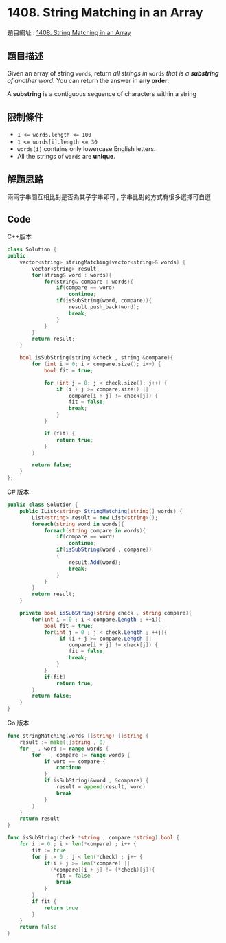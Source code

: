 # 1408. String Matching in an Array

題目網址 : [1408. String Matching in an Array](https://leetcode.com/problems/string-matching-in-an-array/description)

## 題目描述

Given an array of string `words`, return _all strings in_ `words` _that is a **substring** of another word_. You can return the answer in **any order**.

A **substring** is a contiguous sequence of characters within a string

## 限制條件

* `1 <= words.length <= 100`
* `1 <= words[i].length <= 30`
* `words[i]` contains only lowercase English letters.
* All the strings of `words` are **unique**.

## 解題思路

兩兩字串間互相比對是否為其子字串即可 , 字串比對的方式有很多選擇可自選

## Code

C++版本

```C++
class Solution {
public:
    vector<string> stringMatching(vector<string>& words) {
        vector<string> result;
        for(string& word : words){
            for(string& compare : words){
                if(compare == word)
                    continue;
                if(isSubString(word, compare)){
                    result.push_back(word);
                    break;
                }
            }
        }
        return result;
    }

    bool isSubString(string &check , string &compare){
        for (int i = 0; i < compare.size(); i++) {
            bool fit = true;

            for (int j = 0; j < check.size(); j++) {
                if (i + j >= compare.size() ||
                    compare[i + j] != check[j]) {
                    fit = false;  
                    break;
                }
            }

            if (fit) {
                return true;
            }
        }

        return false;
    }
};
```

C# 版本

```C#
public class Solution {
    public IList<string> StringMatching(string[] words) {
        List<string> result = new List<string>();
        foreach(string word in words){
            foreach(string compare in words){
                if(compare == word)
                    continue;
                if(isSubString(word , compare))
                {
                    result.Add(word);
                    break;
                }
            }
        }
        return result;
    }

    private bool isSubString(string check , string compare){
        for(int i = 0 ; i < compare.Length ; ++i){
            bool fit = true;
            for(int j = 0 ; j < check.Length ; ++j){
                 if (i + j >= compare.Length ||
                    compare[i + j] != check[j]) {
                    fit = false;  
                    break;
                }
            }
            if(fit)
                return true;
        }
        return false;
    }
}
```

Go 版本

```go
func stringMatching(words []string) []string {
    result := make([]string , 0)
    for _ , word := range words {
        for _ , compare := range words {
            if word == compare {
                continue
            }
            if isSubString(&word , &compare) {
                result = append(result, word)
                break
            }
        }
    }
    return result
}

func isSubString(check *string , compare *string) bool {
    for i := 0 ; i < len(*compare) ; i++ {
        fit := true
        for j := 0 ; j < len(*check) ; j++ {
            if(i + j >= len(*compare) ||
              (*compare)[i + j] != (*check)[j]){
                fit = false
                break
            }
        }
        if fit {
            return true
        }
    }
    return false
}
```
